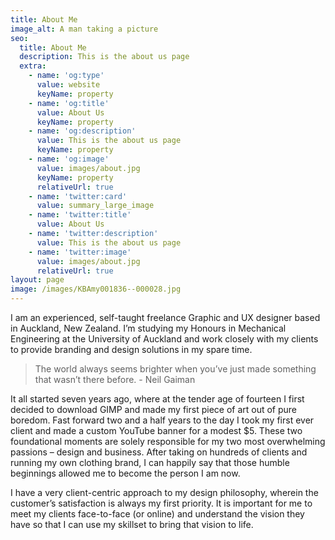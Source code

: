 ```yaml
---
title: About Me
image_alt: A man taking a picture
seo:
  title: About Me
  description: This is the about us page
  extra:
    - name: 'og:type'
      value: website
      keyName: property
    - name: 'og:title'
      value: About Us
      keyName: property
    - name: 'og:description'
      value: This is the about us page
      keyName: property
    - name: 'og:image'
      value: images/about.jpg
      keyName: property
      relativeUrl: true
    - name: 'twitter:card'
      value: summary_large_image
    - name: 'twitter:title'
      value: About Us
    - name: 'twitter:description'
      value: This is the about us page
    - name: 'twitter:image'
      value: images/about.jpg
      relativeUrl: true
layout: page
image: /images/KBAmy001836--000028.jpg
---
```

I am an
experienced, self-taught freelance Graphic and UX designer based in Auckland,
New Zealand. I’m studying my Honours in Mechanical Engineering at the University
of Auckland and work closely with my clients to provide branding and design
solutions in my spare time.   

> The world always seems brighter when you’ve just made something that wasn’t there before. - Neil Gaiman

It all started seven
years ago, where at the tender age of fourteen I first decided to download GIMP
and made my first piece of art out of pure boredom. Fast forward two and a half
years to the day I took my first ever client and made a custom YouTube banner
for a modest $5. These two foundational moments are solely responsible for my
two most overwhelming passions – design and business. After taking on hundreds
of clients and running my own clothing brand, I can happily say that those
humble beginnings allowed me to become the person I am now.

I have a very
client-centric approach to my design philosophy, wherein the customer’s
satisfaction is always my first priority. It is important for me to meet my
clients face-to-face (or online) and understand the vision they have so that I
can use my skillset to bring that vision to life.

